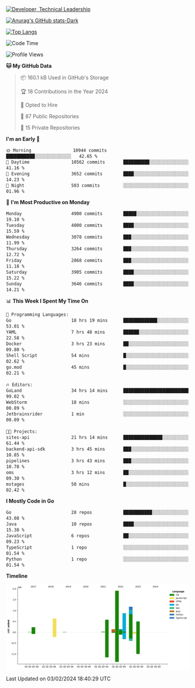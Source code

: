 <div>
  <a href="https://www.linkedin.com/in/arielpineiro/" target="_blank" rel="nofollow noopener noreferrer">
    <img src="https://img.shields.io/badge/-LinkedIn-%230077B5?style=for-the-badge&logo=linkedin&logoColor=white" alt="Developer, Technical Leadership" title="Ariel Piñeiro">
  </a>
</div>

[![Anurag's GitHub stats-Dark](https://github-readme-stats.vercel.app/api?username=arielsrv&show_icons=true&theme=dark#gh-dark-mode-only)](https://github.com/anuraghazra/github-readme-stats#gh-dark-mode-only)

[![Top Langs](https://github-readme-stats.vercel.app/api/top-langs/?username=arielsrv&layout=compact&langs_count=10&theme=dark#gh-dark-mode-only)](https://github.com/anuraghazra/github-readme-stats&theme=dark#gh-dark-mode-only)

<!--START_SECTION:waka-->
![Code Time](http://img.shields.io/badge/Code%20Time-534%20hrs%2018%20mins-blue)

![Profile Views](http://img.shields.io/badge/Profile%20Views-2-blue)

**🐱 My GitHub Data** 

> 📦 160.1 kB Used in GitHub's Storage 
 > 
> 🏆 18 Contributions in the Year 2024
 > 
> 💼 Opted to Hire
 > 
> 📜 87 Public Repositories 
 > 
> 🔑 15 Private Repositories 
 > 
**I'm an Early 🐤** 

```text
🌞 Morning                10944 commits       ███████████░░░░░░░░░░░░░░   42.65 % 
🌆 Daytime                10562 commits       ██████████░░░░░░░░░░░░░░░   41.16 % 
🌃 Evening                3652 commits        ████░░░░░░░░░░░░░░░░░░░░░   14.23 % 
🌙 Night                  503 commits         ░░░░░░░░░░░░░░░░░░░░░░░░░   01.96 % 
```
📅 **I'm Most Productive on Monday** 

```text
Monday                   4900 commits        █████░░░░░░░░░░░░░░░░░░░░   19.10 % 
Tuesday                  4000 commits        ████░░░░░░░░░░░░░░░░░░░░░   15.59 % 
Wednesday                3078 commits        ███░░░░░░░░░░░░░░░░░░░░░░   11.99 % 
Thursday                 3264 commits        ███░░░░░░░░░░░░░░░░░░░░░░   12.72 % 
Friday                   2868 commits        ███░░░░░░░░░░░░░░░░░░░░░░   11.18 % 
Saturday                 3905 commits        ████░░░░░░░░░░░░░░░░░░░░░   15.22 % 
Sunday                   3646 commits        ████░░░░░░░░░░░░░░░░░░░░░   14.21 % 
```


📊 **This Week I Spent My Time On** 

```text
💬 Programming Languages: 
Go                       18 hrs 19 mins      █████████████░░░░░░░░░░░░   53.01 % 
YAML                     7 hrs 48 mins       ██████░░░░░░░░░░░░░░░░░░░   22.58 % 
Docker                   3 hrs 23 mins       ██░░░░░░░░░░░░░░░░░░░░░░░   09.80 % 
Shell Script             54 mins             █░░░░░░░░░░░░░░░░░░░░░░░░   02.62 % 
go.mod                   45 mins             █░░░░░░░░░░░░░░░░░░░░░░░░   02.21 % 

🔥 Editors: 
GoLand                   34 hrs 14 mins      █████████████████████████   99.02 % 
WebStorm                 18 mins             ░░░░░░░░░░░░░░░░░░░░░░░░░   00.89 % 
Jetbrainsrider           1 min               ░░░░░░░░░░░░░░░░░░░░░░░░░   00.09 % 

🐱‍💻 Projects: 
sites-api                21 hrs 14 mins      ███████████████░░░░░░░░░░   61.44 % 
backend-api-sdk          3 hrs 45 mins       ███░░░░░░░░░░░░░░░░░░░░░░   10.85 % 
pipelines                3 hrs 43 mins       ███░░░░░░░░░░░░░░░░░░░░░░   10.78 % 
oms                      3 hrs 12 mins       ██░░░░░░░░░░░░░░░░░░░░░░░   09.30 % 
mstages                  50 mins             █░░░░░░░░░░░░░░░░░░░░░░░░   02.42 % 
```

**I Mostly Code in Go** 

```text
Go                       28 repos            ███████████░░░░░░░░░░░░░░   43.08 % 
Java                     10 repos            ████░░░░░░░░░░░░░░░░░░░░░   15.38 % 
JavaScript               6 repos             ██░░░░░░░░░░░░░░░░░░░░░░░   09.23 % 
TypeScript               1 repo              ░░░░░░░░░░░░░░░░░░░░░░░░░   01.54 % 
Python                   1 repo              ░░░░░░░░░░░░░░░░░░░░░░░░░   01.54 % 
```



**Timeline**

![Lines of Code chart](https://raw.githubusercontent.com/arielsrv/arielsrv/main/assets/bar_graph.png)


 Last Updated on 03/02/2024 18:40:29 UTC
<!--END_SECTION:waka-->
